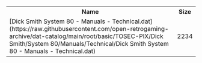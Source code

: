<table>
<tr><th>Name</th><th>Size</th></tr>
<tr><td>
[Dick Smith System 80 - Manuals - Technical.dat](https://raw.githubusercontent.com/open-retrogaming-archive/dat-catalog/main/root/basic/TOSEC-PIX/Dick Smith/System 80/Manuals/Technical/Dick Smith System 80 - Manuals - Technical.dat)
</td><td>2234</td></tr>
</table>

